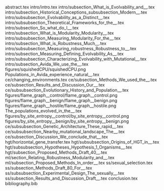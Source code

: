 abstract.tex
intro/intro.tex
intro/subsection_What_is_Evolvability_and__.tex
intro/subsection_Historical_Conceptions_subsubsection_Modern__.tex
intro/subsubsection_Evolvability_as_a_Distinct__.tex
intro/subsubsection_Theoretical_Frameworks_for_the__.tex
intro/subsection_So_what_do_I__.tex
intro/subsection_What_is_Modularity_Modularity__.tex
intro/subsubsection_Measuring_Modularity_For_the__.tex
intro/subsection_What_is_Robustness_Much__.tex
intro/subsubsection_Measuring_robustness_Robustness_to__.tex
intro/subsection_Measuring_Defining_Evolvability_As__.tex
intro/subsubsection_Characterizing_Evolvability_with_Mutational__.tex
intro/subsection_Avida_We_use_the__.tex
figures/squishedCPU/squishedCPU.png
Populations_in_Avida_experience_natural__.tex
ce/changing_environments.tex
ce/subsection_Methods_We_used_the__.tex
ce/subsection_Results_and_Discussion_Our__.tex
ce/subsubsection_Evolutionary_History_and_Population__.tex
figures/flame_graph__control/flame_graph__control.png
figures/flame_graph__benign/flame_graph__benign.png
figures/flame_graph__hostile/flame_graph__hostile.png
The_populations_evolved_in_the__.tex
figures/by_site_entropy__control/by_site_entropy__control.png
figures/by_site_entropy__benign/by_site_entropy__benign.png
ce/subsubsection_Genetic_Architecture_These_rapid__.tex
ce/subsubsection_Nearby_mutational_landscape_The__.tex
ce/subsection_Discussion_We_conclude_that__.tex
hgt/horizontal_gene_transfer.tex
hgt/subsubsection_Origins_of_HGT_in__.tex
hgt/subsubsection_Hypotheses_Hypothesis_1_Organisms__.tex
hgt/subsection_Proposed_Methods_Draft_40__.tex
ml/section_Relating_Robustness_Modularity_and__.tex
ml/subsection_Proposed_Methods_In_order__.tex
ss/sexual_selection.tex
ss/subsection_Methods_Draft_80_For__.tex
ss/subsubsection_Experimental_Design_The_sexually__.tex
ss/subsection_Results_and_Discussion_Draft__.tex
conclusion.tex
bibliography.bib
